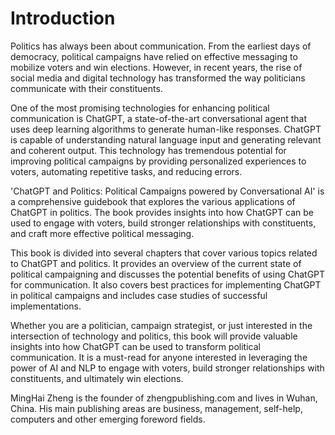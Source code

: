 # Introduction

Politics has always been about communication. From the earliest days of democracy, political campaigns have relied on effective messaging to mobilize voters and win elections. However, in recent years, the rise of social media and digital technology has transformed the way politicians communicate with their constituents.

One of the most promising technologies for enhancing political communication is ChatGPT, a state-of-the-art conversational agent that uses deep learning algorithms to generate human-like responses. ChatGPT is capable of understanding natural language input and generating relevant and coherent output. This technology has tremendous potential for improving political campaigns by providing personalized experiences to voters, automating repetitive tasks, and reducing errors.

'ChatGPT and Politics: Political Campaigns powered by Conversational AI' is a comprehensive guidebook that explores the various applications of ChatGPT in politics. The book provides insights into how ChatGPT can be used to engage with voters, build stronger relationships with constituents, and craft more effective political messaging.

This book is divided into several chapters that cover various topics related to ChatGPT and politics. It provides an overview of the current state of political campaigning and discusses the potential benefits of using ChatGPT for communication. It also covers best practices for implementing ChatGPT in political campaigns and includes case studies of successful implementations.

Whether you are a politician, campaign strategist, or just interested in the intersection of technology and politics, this book will provide valuable insights into how ChatGPT can be used to transform political communication. It is a must-read for anyone interested in leveraging the power of AI and NLP to engage with voters, build stronger relationships with constituents, and ultimately win elections.

MingHai Zheng is the founder of zhengpublishing.com and lives in Wuhan, China. His main publishing areas are business, management, self-help, computers and other emerging foreword fields.
